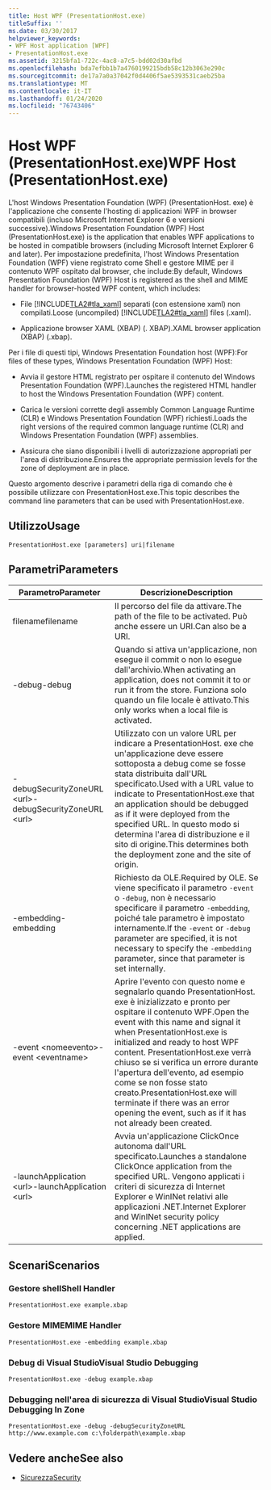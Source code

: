 ```yaml
---
title: Host WPF (PresentationHost.exe)
titleSuffix: ''
ms.date: 03/30/2017
helpviewer_keywords:
- WPF Host application [WPF]
- PresentationHost.exe
ms.assetid: 3215bfa1-722c-4ac8-a7c5-bdd02d30afbd
ms.openlocfilehash: bda7efbb1b7a4760199215bdb58c12b3063e290c
ms.sourcegitcommit: de17a7a0a37042f0d4406f5ae5393531caeb25ba
ms.translationtype: MT
ms.contentlocale: it-IT
ms.lasthandoff: 01/24/2020
ms.locfileid: "76743406"
---
```

# <a name="wpf-host-presentationhostexe"></a><span data-ttu-id="00d6c-102">Host WPF (PresentationHost.exe)</span><span class="sxs-lookup"><span data-stu-id="00d6c-102">WPF Host (PresentationHost.exe)</span></span>
<span data-ttu-id="00d6c-103">L'host Windows Presentation Foundation (WPF) (PresentationHost. exe) è l'applicazione che consente l'hosting di applicazioni WPF in browser compatibili (incluso Microsoft Internet Explorer 6 e versioni successive).</span><span class="sxs-lookup"><span data-stu-id="00d6c-103">Windows Presentation Foundation (WPF) Host (PresentationHost.exe) is the application that enables WPF applications to be hosted in compatible browsers (including Microsoft Internet Explorer 6 and later).</span></span> <span data-ttu-id="00d6c-104">Per impostazione predefinita, l'host Windows Presentation Foundation (WPF) viene registrato come Shell e gestore MIME per il contenuto WPF ospitato dal browser, che include:</span><span class="sxs-lookup"><span data-stu-id="00d6c-104">By default, Windows Presentation Foundation (WPF) Host is registered as the shell and MIME handler for browser-hosted WPF content, which includes:</span></span>  
  
- <span data-ttu-id="00d6c-105">File [!INCLUDE[TLA2#tla_xaml](../../../../includes/tla2sharptla-xaml-md.md)] separati (con estensione xaml) non compilati.</span><span class="sxs-lookup"><span data-stu-id="00d6c-105">Loose (uncompiled) [!INCLUDE[TLA2#tla_xaml](../../../../includes/tla2sharptla-xaml-md.md)] files (.xaml).</span></span>  
  
- <span data-ttu-id="00d6c-106">Applicazione browser XAML (XBAP) (. XBAP).</span><span class="sxs-lookup"><span data-stu-id="00d6c-106">XAML browser application (XBAP) (.xbap).</span></span>  
  
 <span data-ttu-id="00d6c-107">Per i file di questi tipi, Windows Presentation Foundation host (WPF):</span><span class="sxs-lookup"><span data-stu-id="00d6c-107">For files of these types, Windows Presentation Foundation (WPF) Host:</span></span>  
  
- <span data-ttu-id="00d6c-108">Avvia il gestore HTML registrato per ospitare il contenuto del Windows Presentation Foundation (WPF).</span><span class="sxs-lookup"><span data-stu-id="00d6c-108">Launches the registered HTML handler to host the Windows Presentation Foundation (WPF) content.</span></span>  
  
- <span data-ttu-id="00d6c-109">Carica le versioni corrette degli assembly Common Language Runtime (CLR) e Windows Presentation Foundation (WPF) richiesti.</span><span class="sxs-lookup"><span data-stu-id="00d6c-109">Loads the right versions of the required common language runtime (CLR) and Windows Presentation Foundation (WPF) assemblies.</span></span>  
  
- <span data-ttu-id="00d6c-110">Assicura che siano disponibili i livelli di autorizzazione appropriati per l'area di distribuzione.</span><span class="sxs-lookup"><span data-stu-id="00d6c-110">Ensures the appropriate permission levels for the zone of deployment are in place.</span></span>  
  
 <span data-ttu-id="00d6c-111">Questo argomento descrive i parametri della riga di comando che è possibile utilizzare con PresentationHost.exe.</span><span class="sxs-lookup"><span data-stu-id="00d6c-111">This topic describes the command line parameters that can be used with PresentationHost.exe.</span></span>  
  
## <a name="usage"></a><span data-ttu-id="00d6c-112">Utilizzo</span><span class="sxs-lookup"><span data-stu-id="00d6c-112">Usage</span></span>  
 `PresentationHost.exe [parameters] uri|filename`  
  
## <a name="parameters"></a><span data-ttu-id="00d6c-113">Parametri</span><span class="sxs-lookup"><span data-stu-id="00d6c-113">Parameters</span></span>  
  
|<span data-ttu-id="00d6c-114">Parametro</span><span class="sxs-lookup"><span data-stu-id="00d6c-114">Parameter</span></span>|<span data-ttu-id="00d6c-115">Descrizione</span><span class="sxs-lookup"><span data-stu-id="00d6c-115">Description</span></span>|  
|---------------|-----------------|  
|<span data-ttu-id="00d6c-116">filename</span><span class="sxs-lookup"><span data-stu-id="00d6c-116">filename</span></span>|<span data-ttu-id="00d6c-117">Il percorso del file da attivare.</span><span class="sxs-lookup"><span data-stu-id="00d6c-117">The path of the file to be activated.</span></span> <span data-ttu-id="00d6c-118">Può anche essere un URI.</span><span class="sxs-lookup"><span data-stu-id="00d6c-118">Can also be a URI.</span></span>|  
|<span data-ttu-id="00d6c-119">-debug</span><span class="sxs-lookup"><span data-stu-id="00d6c-119">-debug</span></span>|<span data-ttu-id="00d6c-120">Quando si attiva un'applicazione, non esegue il commit o non lo esegue dall'archivio.</span><span class="sxs-lookup"><span data-stu-id="00d6c-120">When activating an application, does not commit it to or run it from the store.</span></span> <span data-ttu-id="00d6c-121">Funziona solo quando un file locale è attivato.</span><span class="sxs-lookup"><span data-stu-id="00d6c-121">This only works when a local file is activated.</span></span>|  
|<span data-ttu-id="00d6c-122">-debugSecurityZoneURL \<url></span><span class="sxs-lookup"><span data-stu-id="00d6c-122">-debugSecurityZoneURL \<url></span></span>|<span data-ttu-id="00d6c-123">Utilizzato con un valore URL per indicare a PresentationHost. exe che un'applicazione deve essere sottoposta a debug come se fosse stata distribuita dall'URL specificato.</span><span class="sxs-lookup"><span data-stu-id="00d6c-123">Used with a URL value to indicate to PresentationHost.exe that an application should be debugged as if it were deployed from the specified URL.</span></span> <span data-ttu-id="00d6c-124">In questo modo si determina l'area di distribuzione e il sito di origine.</span><span class="sxs-lookup"><span data-stu-id="00d6c-124">This determines both the deployment zone and the site of origin.</span></span>|  
|<span data-ttu-id="00d6c-125">-embedding</span><span class="sxs-lookup"><span data-stu-id="00d6c-125">-embedding</span></span>|<span data-ttu-id="00d6c-126">Richiesto da OLE.</span><span class="sxs-lookup"><span data-stu-id="00d6c-126">Required by OLE.</span></span> <span data-ttu-id="00d6c-127">Se viene specificato il parametro `-event` o `-debug`, non è necessario specificare il parametro `-embedding`, poiché tale parametro è impostato internamente.</span><span class="sxs-lookup"><span data-stu-id="00d6c-127">If the `-event` or `-debug` parameter are specified, it is not necessary to specify the `-embedding` parameter, since that parameter is set internally.</span></span>|  
|<span data-ttu-id="00d6c-128">-event \<nomeevento></span><span class="sxs-lookup"><span data-stu-id="00d6c-128">-event \<eventname></span></span>|<span data-ttu-id="00d6c-129">Aprire l'evento con questo nome e segnalarlo quando PresentationHost. exe è inizializzato e pronto per ospitare il contenuto WPF.</span><span class="sxs-lookup"><span data-stu-id="00d6c-129">Open the event with this name and signal it when PresentationHost.exe is initialized and ready to host WPF content.</span></span> <span data-ttu-id="00d6c-130">PresentationHost.exe verrà chiuso se si verifica un errore durante l'apertura dell'evento, ad esempio come se non fosse stato creato.</span><span class="sxs-lookup"><span data-stu-id="00d6c-130">PresentationHost.exe will terminate if there was an error opening the event, such as if it has not already been created.</span></span>|  
|<span data-ttu-id="00d6c-131">-launchApplication \<url></span><span class="sxs-lookup"><span data-stu-id="00d6c-131">-launchApplication \<url></span></span>|<span data-ttu-id="00d6c-132">Avvia un'applicazione ClickOnce autonoma dall'URL specificato.</span><span class="sxs-lookup"><span data-stu-id="00d6c-132">Launches a standalone ClickOnce application from the specified URL.</span></span> <span data-ttu-id="00d6c-133">Vengono applicati i criteri di sicurezza di Internet Explorer e WinINet relativi alle applicazioni .NET.</span><span class="sxs-lookup"><span data-stu-id="00d6c-133">Internet Explorer and WinINet security policy concerning .NET applications are applied.</span></span>|  
  
## <a name="scenarios"></a><span data-ttu-id="00d6c-134">Scenari</span><span class="sxs-lookup"><span data-stu-id="00d6c-134">Scenarios</span></span>  
  
### <a name="shell-handler"></a><span data-ttu-id="00d6c-135">Gestore shell</span><span class="sxs-lookup"><span data-stu-id="00d6c-135">Shell Handler</span></span>  
 `PresentationHost.exe example.xbap`  
  
### <a name="mime-handler"></a><span data-ttu-id="00d6c-136">Gestore MIME</span><span class="sxs-lookup"><span data-stu-id="00d6c-136">MIME Handler</span></span>  
 `PresentationHost.exe -embedding example.xbap`  
  
### <a name="visual-studio-debugging"></a><span data-ttu-id="00d6c-137">Debug di Visual Studio</span><span class="sxs-lookup"><span data-stu-id="00d6c-137">Visual Studio Debugging</span></span>  
 `PresentationHost.exe -debug example.xbap`  
  
### <a name="visual-studio-debugging-in-zone"></a><span data-ttu-id="00d6c-138">Debugging nell'area di sicurezza di Visual Studio</span><span class="sxs-lookup"><span data-stu-id="00d6c-138">Visual Studio Debugging In Zone</span></span>  
 `PresentationHost.exe -debug -debugSecurityZoneURL http://www.example.com c:\folderpath\example.xbap`  
  
## <a name="see-also"></a><span data-ttu-id="00d6c-139">Vedere anche</span><span class="sxs-lookup"><span data-stu-id="00d6c-139">See also</span></span>

- [<span data-ttu-id="00d6c-140">Sicurezza</span><span class="sxs-lookup"><span data-stu-id="00d6c-140">Security</span></span>](../security-wpf.md)
